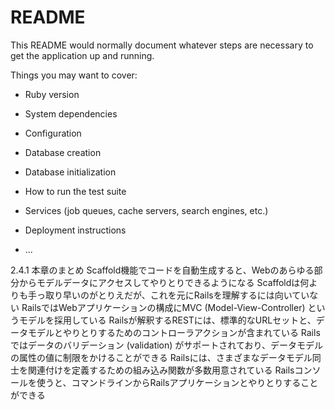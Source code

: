 # README

This README would normally document whatever steps are necessary to get the
application up and running.

Things you may want to cover:

* Ruby version

* System dependencies

* Configuration

* Database creation

* Database initialization

* How to run the test suite

* Services (job queues, cache servers, search engines, etc.)

* Deployment instructions

* ...

2.4.1 本章のまとめ
Scaffold機能でコードを自動生成すると、Webのあらゆる部分からモデルデータにアクセスしてやりとりできるようになる
Scaffoldは何よりも手っ取り早いのがとりえだが、これを元にRailsを理解するには向いていない
RailsではWebアプリケーションの構成にMVC (Model-View-Controller) というモデルを採用している
Railsが解釈するRESTには、標準的なURLセットと、データモデルとやりとりするためのコントローラアクションが含まれている
Railsではデータのバリデーション (validation) がサポートされており、データモデルの属性の値に制限をかけることができる
Railsには、さまざまなデータモデル同士を関連付けを定義するための組み込み関数が多数用意されている
Railsコンソールを使うと、コマンドラインからRailsアプリケーションとやりとりすることができる

